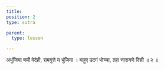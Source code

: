 ```yaml
---
title: 
position: 2
type: sutra

parent:
  type: lesson

---
```


अभुंजिया णमी वेदेही, रामगुत्ते य भुंजिया । 
बाहुए उदगं भोच्चा, तहा णारायणे रिसी ॥ २ ॥